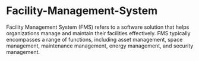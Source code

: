 # Facility-Management-System
Facility Management System (FMS) refers to a software solution that helps organizations manage and maintain their facilities effectively. FMS typically encompasses a range of functions, including asset management, space management, maintenance management, energy management, and security management.
